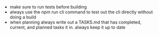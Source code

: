 - make sure to run tests before building
- always use the npm run cli command to test out the cli directly without doing a build
- when planning always write out a TASKS.md that has completed, current, and planned tasks it in.  always keep it up to date